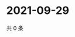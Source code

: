 # 2021-09-29

共 0 条

<!-- BEGIN WEIBO -->
<!-- 最后更新时间 Wed Sep 29 2021 03:07:01 GMT+0800 (China Standard Time) -->

<!-- END WEIBO -->
